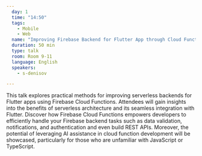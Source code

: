 ```yaml
---
  day: 1
  time: "14:50"
  tags:
    - Mobile
    - Web
  name: "Improving Firebase Backend for Flutter App through Cloud Functions"
  duration: 50 min
  type: talk
  room: Room 9-11
  language: English
  speakers:
    - s-denisov

---
```

This talk explores practical methods for improving serverless backends for Flutter apps using Firebase Cloud Functions. Attendees will gain insights into the benefits of serverless architecture and its seamless integration with Flutter. Discover how Firebase Cloud Functions empowers developers to efficiently handle your Firebase backend tasks such as data validation, notifications, and authentication and even build REST APIs. Moreover, the potential of leveraging AI assistance in cloud function development will be showcased, particularly for those who are unfamiliar with JavaScript or TypeScript.
  